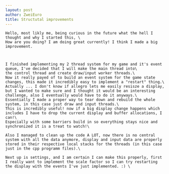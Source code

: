 ```yaml
---
layout: post
author: ZweiEuro
title: Structutal improvements
---
```


    Hello, most likly me, being curious in the future what the hell I thought and why I started this, \
    How are you doing? I am doing great currently! I think I made a big improvement.



    I finished implementing my 2 thread system for my game and it's event queue, I've decided that I will make the main thread into\
    the control thread and create draw/input worker threads.\
    Now it really payed of to build an event system for the game state changes, this made it incredibly easy to implement a "restart" thing.\
    Actually ... I don't know if allegro lets me easily resisze a display, but I wanted to make sure and I thought it would be an interesting challenge, also I eventually would have to do it anyways.\
    Essentially I made a proper way to tear down and rebuild the whole system, in this case just draw and input threads.\
    This is incredibly useful! now if a big display change happens which includes I have to drop the current display and buffer allocations, I can!\
    Especially with some barriers build in so everything stays nice and synchronized it is a treat to watch!\

    Also I managed to clean up the code A LOT, now there is no central system with all the data anymore, display and input data are properly stored in their respective local stacks for the threads (in this case just in the cpp programm files).\

    Next up is settings, and I am certain I can make this properly, first I really want to implement the scale factor so I can try restarting the display with the events I've just implemented. :) \
